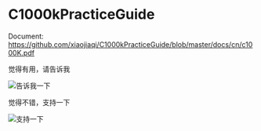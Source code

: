 C1000kPracticeGuide
===================

Document:
   https://github.com/xiaojiaqi/C1000kPracticeGuide/blob/master/docs/cn/c1000K.pdf
   
   
   
觉得有用，请告诉我

![告诉我一下](https://raw.githubusercontent.com/xiaojiaqi/fakewechat/master/images/testing/donate/0.01.png)

觉得不错，支持一下

![支持一下](https://raw.githubusercontent.com/xiaojiaqi/fakewechat/master/images/testing/donate/1.00.png)
